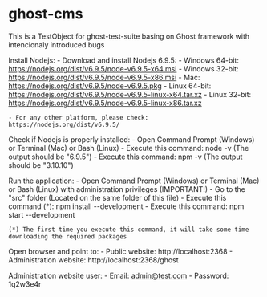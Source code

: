 # ghost-cms
This is a TestObject for ghost-test-suite basing on Ghost framework with intencionaly introduced bugs

Install Nodejs:
	- Download and install Nodejs 6.9.5:
		- Windows 64-bit: https://nodejs.org/dist/v6.9.5/node-v6.9.5-x64.msi
		- Windows 32-bit: https://nodejs.org/dist/v6.9.5/node-v6.9.5-x86.msi
		- Mac: https://nodejs.org/dist/v6.9.5/node-v6.9.5.pkg
		- Linux 64-bit: https://nodejs.org/dist/v6.9.5/node-v6.9.5-linux-x64.tar.xz
		- Linux 32-bit: https://nodejs.org/dist/v6.9.5/node-v6.9.5-linux-x86.tar.xz

	- For any other platform, please check: https://nodejs.org/dist/v6.9.5/

Check if Nodejs is properly installed:
	- Open Command Prompt (Windows) or Terminal (Mac) or Bash (Linux)
		- Execute this command: node -v (The output should be "6.9.5")
		- Execute this command: npm -v (The output should be "3.10.10")

Run the application:
	- Open Command Prompt (Windows) or Terminal (Mac) or Bash (Linux) with administration privileges (IMPORTANT!)
	- Go to the "src" folder (Located on the same folder of this file)
	- Execute this command (*): npm install --development
	- Execute this command: npm start --development

	(*) The first time you execute this command, it will take some time downloading the required packages

Open browser and point to:
	- Public website: http://localhost:2368
	- Administration website: http://localhost:2368/ghost

Administration website user:
	- Email: admin@test.com
	- Password: 1q2w3e4r